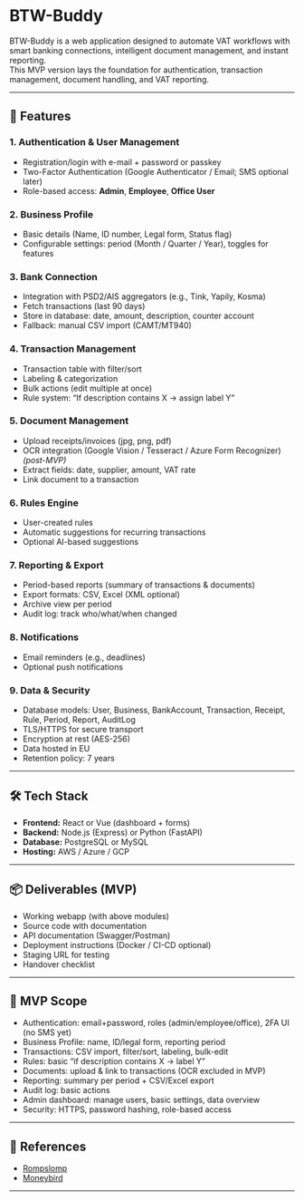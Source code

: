 # BTW-Buddy

BTW-Buddy is a web application designed to automate VAT workflows with smart banking connections, intelligent document management, and instant reporting.  
This MVP version lays the foundation for authentication, transaction management, document handling, and VAT reporting.

---

## 🚀 Features

### 1. Authentication & User Management
- Registration/login with e-mail + password or passkey  
- Two-Factor Authentication (Google Authenticator / Email; SMS optional later)  
- Role-based access: **Admin**, **Employee**, **Office User**

### 2. Business Profile
- Basic details (Name, ID number, Legal form, Status flag)  
- Configurable settings: period (Month / Quarter / Year), toggles for features  

### 3. Bank Connection
- Integration with PSD2/AIS aggregators (e.g., Tink, Yapily, Kosma)  
- Fetch transactions (last 90 days)  
- Store in database: date, amount, description, counter account  
- Fallback: manual CSV import (CAMT/MT940)

### 4. Transaction Management
- Transaction table with filter/sort  
- Labeling & categorization  
- Bulk actions (edit multiple at once)  
- Rule system: “If description contains X → assign label Y”

### 5. Document Management
- Upload receipts/invoices (jpg, png, pdf)  
- OCR integration (Google Vision / Tesseract / Azure Form Recognizer) *(post-MVP)*  
- Extract fields: date, supplier, amount, VAT rate  
- Link document to a transaction

### 6. Rules Engine
- User-created rules  
- Automatic suggestions for recurring transactions  
- Optional AI-based suggestions  

### 7. Reporting & Export
- Period-based reports (summary of transactions & documents)  
- Export formats: CSV, Excel (XML optional)  
- Archive view per period  
- Audit log: track who/what/when changed

### 8. Notifications
- Email reminders (e.g., deadlines)  
- Optional push notifications  

### 9. Data & Security
- Database models: User, Business, BankAccount, Transaction, Receipt, Rule, Period, Report, AuditLog  
- TLS/HTTPS for secure transport  
- Encryption at rest (AES-256)  
- Data hosted in EU  
- Retention policy: 7 years  

---

## 🛠️ Tech Stack

- **Frontend:** React or Vue (dashboard + forms)  
- **Backend:** Node.js (Express) or Python (FastAPI)  
- **Database:** PostgreSQL or MySQL  
- **Hosting:** AWS / Azure / GCP  

---

## 📦 Deliverables (MVP)

- Working webapp (with above modules)  
- Source code with documentation  
- API documentation (Swagger/Postman)  
- Deployment instructions (Docker / CI-CD optional)  
- Staging URL for testing  
- Handover checklist  

---

## 🎯 MVP Scope

- Authentication: email+password, roles (admin/employee/office), 2FA UI (no SMS yet)  
- Business Profile: name, ID/legal form, reporting period  
- Transactions: CSV import, filter/sort, labeling, bulk-edit  
- Rules: basic “if description contains X → label Y”  
- Documents: upload & link to transactions (OCR excluded in MVP)  
- Reporting: summary per period + CSV/Excel export  
- Audit log: basic actions  
- Admin dashboard: manage users, basic settings, data overview  
- Security: HTTPS, password hashing, role-based access  

---

## 🔗 References
- [Rompslomp](https://rompslomp.nl/mogelijkheden)  
- [Moneybird](https://www.moneybird.nl/)  

---


